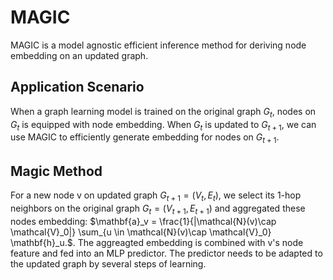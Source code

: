 # MAGIC

MAGIC is a model agnostic efficient inference method for deriving node embedding on an updated graph.

## Application Scenario

When a graph learning model is trained on the original graph $G_t$, nodes on $G_{t}$ is equipped with node embedding. When $G_{t}$ is updated to $G_{t+1}$, we can use MAGIC to efficiently generate embedding for nodes on $G_{t+1}$. 

## Magic Method

For a new node v on updated graph $G_{t+1}=(V_t,E_t)$, we select its 1-hop neighbors on the original graph $G_{t}=(V_{t+1},E_{t+1})$ and aggregated these nodes embedding: $\mathbf{a}_v = \frac{1}{|\mathcal{N}(v)\cap \mathcal{V}_0|} \sum_{u \in \mathcal{N}(v)\cap \mathcal{V}_0} \mathbf{h}_u.$. The aggreagted embedding is combined with v's node feature and fed into an MLP predictor. The predictor needs to be adapted to the updated graph by several steps of learning. 
